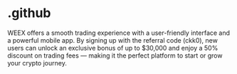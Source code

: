# .github
WEEX offers a smooth trading experience with a user-friendly interface and a powerful mobile app. By signing up with the referral code (ckk0), new users can unlock an exclusive bonus of up to $30,000 and enjoy a 50% discount on trading fees — making it the perfect platform to start or grow your crypto journey.
